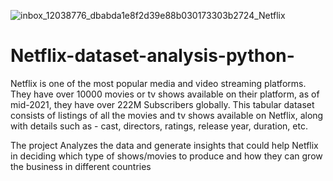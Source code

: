 ![inbox_12038776_dbabda1e8f2d39e88b030173303b2724_Netflix](https://github.com/user-attachments/assets/9d552943-18c6-4a4e-a83c-874984389888)


# Netflix-dataset-analysis-python-

Netflix is one of the most popular media and video streaming platforms. They have over 10000 movies or tv shows available on their platform, as of mid-2021, they have over 222M Subscribers globally. 
This tabular dataset consists of listings of all the movies and tv shows available on Netflix, along with details such as - cast, directors, ratings, release year, duration, etc.

The project Analyzes the data and generate insights that could help Netflix in deciding which type of shows/movies to produce and how they can grow the business in different countries
